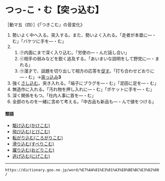 # つっ‐こ・む【突っ込む】

［動マ五（四）］《「つきこむ」の音変化》
1. 勢いよく中へ入る。突入する。また、勢いよく入れる。「走者が本塁に―・む」「バケツに手を―・む」
2.     
    1.  ㋐内面にまで深く入り込む。「労使の―・んだ話し合い」        
    2.  ㋑相手の弱みなどを鋭く追及する。「あいまいな説明をして野党に―・まれる」        
    3.  ㋒漫才で、話題を切り出して相方の応答を[促す](うながす（促す）)。「打ち合わせどおりに―・む」→[突っ込み](https://dictionary.goo.ne.jp/word/%E7%AA%81%E3%81%A3%E8%BE%BC%E3%81%BF/#jn-147654)**3**
3. 強く[さし込む](さしこむ（差し込む）)。突き入れる。「端子にプラグを―・む」「泥田に足を―・む」
4. 無造作に入れる。「汚れ物を押し入れに―・む」「ポケットに手を―・む」
5. 深く関係をもつ。「社内人事に首を―・む」
6. 全部のものを一緒に含めて考える。「中古品も新品も―・んで値をつける」
    

#### 類語

-   [駆け込む(かけこむ)](https://dictionary.goo.ne.jp/word/%E9%A7%86%E8%BE%BC%E3%82%80/#jn-39543)
-   [飛び込む(とびこむ)](https://dictionary.goo.ne.jp/word/%E9%A3%9B%E8%BE%BC%E3%82%80/#jn-159932)
-   [転がり込む(ころがりこむ)](https://dictionary.goo.ne.jp/word/%E8%BB%A2%E3%81%8C%E3%82%8A%E8%BE%BC%E3%82%80/#jn-82957)
-   [滑り込む(すべりこむ)](https://dictionary.goo.ne.jp/word/%E6%BB%91%E3%82%8A%E8%BE%BC%E3%82%80_%28%E3%81%99%E3%81%B9%E3%82%8A%E3%81%93%E3%82%80%29/#jn-119794)
-   [躍り込む(おどりこむ)](https://dictionary.goo.ne.jp/word/%E8%BA%8D%E3%82%8A%E8%BE%BC%E3%82%80/#jn-32164)
-   [逃げ込む(にげこむ)](https://dictionary.goo.ne.jp/word/%E9%80%83%E8%BE%BC%E3%82%80/#jn-166624)

---
`https://dictionary.goo.ne.jp/word/%E7%AA%81%E3%81%A3%E8%BE%BC%E3%82%80/`